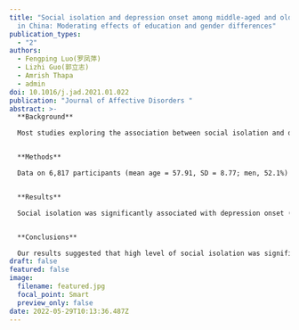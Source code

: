 ```yaml
---
title: "Social isolation and depression onset among middle-aged and older adults
  in China: Moderating effects of education and gender differences"
publication_types:
  - "2"
authors:
  - Fengping Luo(罗凤萍)
  - Lizhi Guo(郭立志)
  - Amrish Thapa
  - admin
doi: 10.1016/j.jad.2021.01.022
publication: "Journal of Affective Disorders "
abstract: >-
  **Background**

  Most studies exploring the association between social isolation and depression tend to focus on Western countries. The primary aim of this longitudinal study was to examine the association between social isolation and depression onset among middle-aged and older adults in China. 


  **Methods**

  Data on 6,817 participants (mean age = 57.91, SD = 8.77; men, 52.1%) from the first and fourth waves of the China Health and Retirement Longitudinal Study (CHARLS) were analyzed. Binary logistic regressions were used to evaluate the association between social isolation and depression onset. The moderating effects of socioeconomic status (education) and gender differences were also examined. 


  **Results**

  Social isolation was significantly associated with depression onset (OR = 1.24, 95% CI = 1.10-1.41). Compared to men with lower education (OR = 0.97, 95% CI = 0.77-1.23), those with higher education (OR = 1.91, 95% CI = 1.40-2.60) exhibited a greater association between social isolation and depression onset. Moderating effect of education was not found for women. Limitations : Depression were self-reported, which might be less reliable than clinical interview. 


  **Conclusions**

  Our results suggested that high level of social isolation was significantly associated with a higher incidence of depression among middle-aged and older adults in China. Education played a moderating role in this association for men rather than women.
draft: false
featured: false
image:
  filename: featured.jpg
  focal_point: Smart
  preview_only: false
date: 2022-05-29T10:13:36.487Z
---
```


